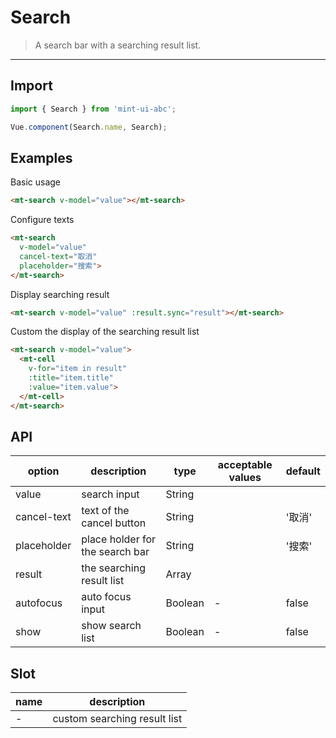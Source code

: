 # Search

> A search bar with a searching result list.

----------

## Import

```javascript
import { Search } from 'mint-ui-abc';

Vue.component(Search.name, Search);
```

## Examples

Basic usage

```html
<mt-search v-model="value"></mt-search>
```

Configure texts

```html
<mt-search
  v-model="value"
  cancel-text="取消"
  placeholder="搜索">
</mt-search>
```

Display searching result
```html
<mt-search v-model="value" :result.sync="result"></mt-search>
```

Custom the display of the searching result list
```html
<mt-search v-model="value">
  <mt-cell
    v-for="item in result"
    :title="item.title"
    :value="item.value">
  </mt-cell>
</mt-search>
```



## API

| option | description | type | acceptable values | default |
|------|-------|---------|-------|--------|
| value | search input  | String | |   |
|cancel-text | text of the cancel button | String | | '取消' |
|placeholder | place holder for the search bar  | String | | '搜索' |
| result | the searching result list | Array | | |
| autofocus | auto focus input | Boolean | - | false |
| show | show search list | Boolean | - | false |

## Slot

| name | description |
|------|--------|
| - | custom searching result list|
